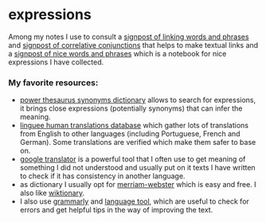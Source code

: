 # expressions

Among my notes I use to consult a [signpost of linking words and phrases](https://gist.github.com/cleberjamaral/d7148453acc2cb7b500d8438822b7a87) and [signpost of correlative conjunctions](https://gist.github.com/cleberjamaral/cac090a3c28b7844a75768d1ea8926bf) that helps to make textual links and a [signpost of nice words and phrases](https://gist.github.com/cleberjamaral/b2c05a8b651d047642114ab38afd173c) which is a notebook for nice expressions I have collected. 

### My favorite resources:

* [power thesaurus synonyms dictionary](https://www.powerthesaurus.org/) allows to search for expressions, it brings close expressions \(potentially synonyms\) that can infer the meaning.
* [linguee human translations database](https://www.linguee.com/) which gather lots of translations from English to other languages \(including Portuguese, French and German\). Some translations are verified which make them safer to base on.
* [google translator](https://translate.google.com.br/) is a powerful tool that I often use to get meaning of something I did not understood and usually put on it texts I have written to check if it has consistency in another language.
* as dictionary I usually opt for [merriam-webster](https://www.merriam-webster.com/) which is easy and free. I also like [wiktionary](https://www.wiktionary.org/).
* I also use [grammarly](https://app.grammarly.com/) and [language tool](https://www.languagetool.org/), which are useful to check for errors and get helpful tips in the way of improving the text.



